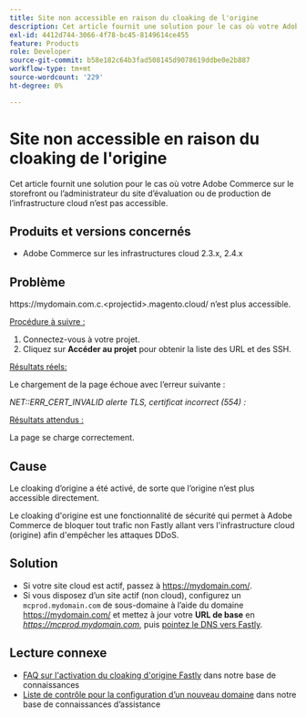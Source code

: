 ```yaml
---
title: Site non accessible en raison du cloaking de l'origine
description: Cet article fournit une solution pour le cas où votre Adobe Commerce sur le storefront ou l’administrateur du site d’évaluation ou de production de l’infrastructure cloud n’est pas accessible.
exl-id: 4412d744-3066-4f78-bc45-8149614ce455
feature: Products
role: Developer
source-git-commit: b58e182c64b3fad508145d9078619ddbe0e2b887
workflow-type: tm+mt
source-wordcount: '229'
ht-degree: 0%

---
```


# Site non accessible en raison du cloaking de l&#39;origine

Cet article fournit une solution pour le cas où votre Adobe Commerce sur le storefront ou l’administrateur du site d’évaluation ou de production de l’infrastructure cloud n’est pas accessible.

## Produits et versions concernés

* Adobe Commerce sur les infrastructures cloud 2.3.x, 2.4.x

## Problème

https:&#x200B;//mydomain.com.c.&lt;projectid>.magento.cloud/ n’est plus accessible.

<u>Procédure à suivre :</u>

1. Connectez-vous à votre projet.
1. Cliquez sur **Accéder au projet** pour obtenir la liste des URL et des SSH.

<u>Résultats réels:</u>

Le chargement de la page échoue avec l’erreur suivante :

*NET::ERR\_CERT\_INVALID* *alerte TLS, certificat incorrect (554) :*

<u>Résultats attendus :</u>

La page se charge correctement.

## Cause

Le cloaking d’origine a été activé, de sorte que l’origine n’est plus accessible directement.

Le cloaking d&#39;origine est une fonctionnalité de sécurité qui permet à Adobe Commerce de bloquer tout trafic non Fastly allant vers l&#39;infrastructure cloud (origine) afin d&#39;empêcher les attaques DDoS.

## Solution

* Si votre site cloud est actif, passez à https://mydomain.com/.
* Si vous disposez d’un site actif (non cloud), configurez un `mcprod.mydomain.com` de sous-domaine à l’aide du domaine https://mydomain.com/ et mettez à jour votre **URL de base** en *https://mcprod.mydomain.com*, puis [pointez le DNS vers Fastly](https://experienceleague.adobe.com/fr/docs/commerce-cloud-service/user-guide/cdn/setup-fastly/fastly-configuration#update-dns-configuration-with-development-settings).

## Lecture connexe

* [FAQ sur l&#39;activation du cloaking d&#39;origine Fastly](/help/faq/general/fastly-origin-cloaking-enablement-faq.md) dans notre base de connaissances
* [Liste de contrôle pour la configuration d’un nouveau domaine](https://experienceleague.adobe.com/fr/docs/commerce-knowledge-base/kb/how-to/checklist-for-setting-up-a-new-domain) dans notre base de connaissances d’assistance
